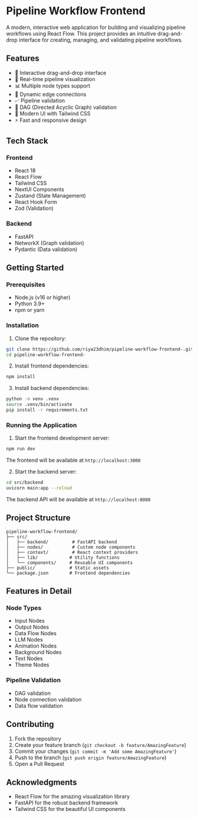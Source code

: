 # Pipeline Workflow Frontend

A modern, interactive web application for building and visualizing pipeline workflows using React Flow. This project provides an intuitive drag-and-drop interface for creating, managing, and validating pipeline workflows.

## Features

- 🎨 Interactive drag-and-drop interface
- 🔄 Real-time pipeline visualization
- 📊 Multiple node types support
- 🔗 Dynamic edge connections
- ✅ Pipeline validation
- 🎯 DAG (Directed Acyclic Graph) validation
- 🎨 Modern UI with Tailwind CSS
- ⚡ Fast and responsive design

## Tech Stack

### Frontend
- React 18
- React Flow
- Tailwind CSS
- NextUI Components
- Zustand (State Management)
- React Hook Form
- Zod (Validation)

### Backend
- FastAPI
- NetworkX (Graph validation)
- Pydantic (Data validation)

## Getting Started

### Prerequisites
- Node.js (v16 or higher)
- Python 3.9+
- npm or yarn

### Installation

1. Clone the repository:
```bash
git clone https://github.com/riya23dhim/pipeline-workflow-frontend-.git
cd pipeline-workflow-frontend-
```

2. Install frontend dependencies:
```bash
npm install
```

3. Install backend dependencies:
```bash
python -m venv .venv
source .venv/bin/activate  
pip install -r requirements.txt
```

### Running the Application

1. Start the frontend development server:
```bash
npm run dev
```
The frontend will be available at `http://localhost:3000`

2. Start the backend server:
```bash
cd src/backend
uvicorn main:app --reload
```
The backend API will be available at `http://localhost:8000`

## Project Structure

```
pipeline-workflow-frontend/
├── src/
│   ├── backend/         # FastAPI backend
│   ├── nodes/           # Custom node components
│   ├── context/         # React context providers
│   ├── lib/            # Utility functions
│   └── components/     # Reusable UI components
├── public/             # Static assets
└── package.json        # Frontend dependencies
```

## Features in Detail

### Node Types
- Input Nodes
- Output Nodes
- Data Flow Nodes
- LLM Nodes
- Animation Nodes
- Background Nodes
- Text Nodes
- Theme Nodes

### Pipeline Validation
- DAG validation
- Node connection validation
- Data flow validation

## Contributing

1. Fork the repository
2. Create your feature branch (`git checkout -b feature/AmazingFeature`)
3. Commit your changes (`git commit -m 'Add some AmazingFeature'`)
4. Push to the branch (`git push origin feature/AmazingFeature`)
5. Open a Pull Request



## Acknowledgments

- React Flow for the amazing visualization library
- FastAPI for the robust backend framework
- Tailwind CSS for the beautiful UI components
